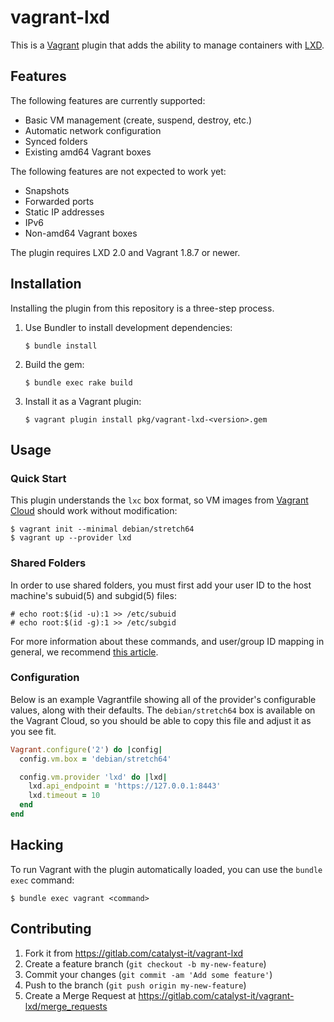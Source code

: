 # vagrant-lxd

This is a [Vagrant][] plugin that adds the ability to manage containers
with [LXD][].

[Vagrant]: https://www.vagrantup.com/
[LXD]: https://linuxcontainers.org/lxd/

## Features

The following features are currently supported:

 - Basic VM management (create, suspend, destroy, etc.)
 - Automatic network configuration
 - Synced folders
 - Existing amd64 Vagrant boxes

The following features are not expected to work yet:

 - Snapshots
 - Forwarded ports
 - Static IP addresses
 - IPv6
 - Non-amd64 Vagrant boxes

The plugin requires LXD 2.0 and Vagrant 1.8.7 or newer.

## Installation

Installing the plugin from this repository is a three-step process.

 1. Use Bundler to install development dependencies:
    
        $ bundle install
    
 2. Build the gem:
    
        $ bundle exec rake build
    
 3. Install it as a Vagrant plugin:
    
        $ vagrant plugin install pkg/vagrant-lxd-<version>.gem

## Usage

### Quick Start

This plugin understands the `lxc` box format, so VM images from [Vagrant
Cloud][cloud] should work without modification:

    $ vagrant init --minimal debian/stretch64
    $ vagrant up --provider lxd

[cloud]: https://app.vagrantup.com/boxes/search?provider=lxc

### Shared Folders

In order to use shared folders, you must first add your user ID to the
host machine's subuid(5) and subgid(5) files:

    # echo root:$(id -u):1 >> /etc/subuid
    # echo root:$(id -g):1 >> /etc/subgid

For more information about these commands, and user/group ID mapping in
general, we recommend [this article][1].

[1]: https://insights.ubuntu.com/2017/06/15/custom-user-mappings-in-lxd-containers/

### Configuration

Below is an example Vagrantfile showing all of the provider's
configurable values, along with their defaults. The `debian/stretch64`
box is available on the Vagrant Cloud, so you should be able to copy
this file and adjust it as you see fit.

``` ruby
Vagrant.configure('2') do |config|
  config.vm.box = 'debian/stretch64'

  config.vm.provider 'lxd' do |lxd|
    lxd.api_endpoint = 'https://127.0.0.1:8443'
    lxd.timeout = 10
  end
end
```

## Hacking

To run Vagrant with the plugin automatically loaded, you can use the
`bundle exec` command:

    $ bundle exec vagrant <command>

## Contributing

 1. Fork it from <https://gitlab.com/catalyst-it/vagrant-lxd>
 2. Create a feature branch (`git checkout -b my-new-feature`)
 3. Commit your changes (`git commit -am 'Add some feature'`)
 4. Push to the branch (`git push origin my-new-feature`)
 5. Create a Merge Request at <https://gitlab.com/catalyst-it/vagrant-lxd/merge_requests>
